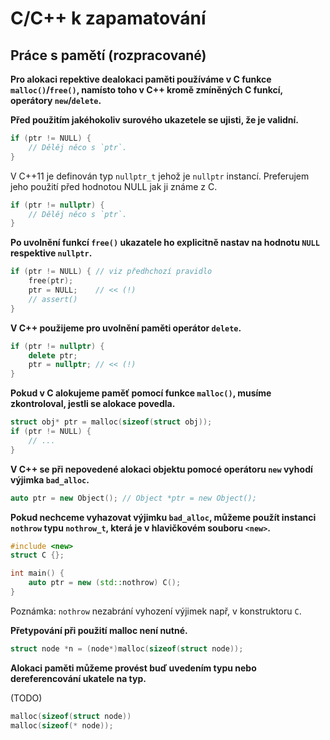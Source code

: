 # C/C++ k zapamatování

## Práce s pamětí (rozpracované)

__Pro alokaci repektive dealokaci paměti používáme v C funkce `malloc()`/`free()`,
namísto toho v C++ kromě zmíněných C funkcí, operátory `new`/`delete`.__

__Před použitím jakéhokoliv surového ukazetele se ujisti, že je validní.__

```c
if (ptr != NULL) {
    // Dělěj něco s `ptr`.
}
```

V C++11 je definován typ `nullptr_t` jehož je `nullptr` instancí. Preferujem
jeho použití před hodnotou NULL jak ji známe z C.

```c++
if (ptr != nullptr) {
    // Dělěj něco s `ptr`.
}
```

__Po uvolnění funkcí `free()` ukazatele ho explicitně nastav na hodnotu `NULL` respektive `nullptr`.__

```c
if (ptr != NULL) { // viz předhchozí pravidlo
    free(ptr);
    ptr = NULL;    // << (!)
    // assert()
}
```

__V C++ použijeme pro uvolnění paměti operátor `delete`.__ 

```c++
if (ptr != nullptr) {
    delete ptr;
    ptr = nullptr; // << (!)
}
```

__Pokud v C alokujeme paměť pomocí funkce `malloc()`, musíme zkontroloval, jestli se alokace povedla.__

```c
struct obj* ptr = malloc(sizeof(struct obj));
if (ptr != NULL) { 
    // ...
}
```

__V C++ se při nepovedené alokaci objektu pomocé operátoru `new` vyhodí výjimka `bad_alloc`.__

```c++ 
auto ptr = new Object(); // Object *ptr = new Object();
```

__Pokud nechceme vyhazovat výjimku `bad_alloc`, můžeme použít instanci `nothrow` typu `nothrow_t`, která je v hlavičkovém souboru `<new>`.__

```c++
#include <new>
struct C {};

int main() {    
    auto ptr = new (std::nothrow) C();    
}
```

Poznámka: `nothrow` nezabrání vyhození výjimek např, v konstruktoru `C`.

__Přetypování při použití malloc není nutné.__

```c    
struct node *n = (node*)malloc(sizeof(struct node));
```

__Alokaci paměti můžeme provést buď uvedením typu nebo dereferencování ukatele na typ.__

(TODO)

```c
malloc(sizeof(struct node))
malloc(sizeof(* node));
```
